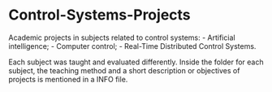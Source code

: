 # Control-Systems-Projects
Academic projects in subjects related to control systems: 
    - Artificial intelligence;
    - Computer control;
    - Real-Time Distributed Control Systems.


Each subject was taught and evaluated differently. Inside the folder for each subject, the teaching method and a short description or objectives of projects is mentioned in a INFO file.
